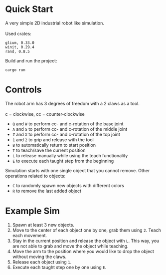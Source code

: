 # Quick Start
A very simple 2D industrial robot like simulation.\
\
Used crates:
```
glium, 0.33.0
winit, 0.29.4
rand, 0.8.5
```

Build and run the project:
```
cargo run
```
# Controls
The robot arm has 3 degrees of freedom with a 2 claws as a tool.\
\
c = clockwise, cc = counter-clockwise
* `Q` and `W` to perform cc- and c-rotation of the base joint
* `A` and `S` to perform cc- and c-rotation of the middle joint
* `Z` and `X` to perform cc- and c-rotation of the top joint
* `1` and `2` to grip and release with the tool
* `B` to automatically return to start position
* `T` to teach/save the current position
* `L` to release manually while using the teach functionality
* `E` to execute each taught step from the beginning



Simulation starts with one single object that you cannot remove. Other operations related to objects:
* `C` to randomly spawn new objects with different colors
* `R` to remove the last added object

# Example Sim
1. Spawn at least 3 new objects.
2. Move to the center of each object one by one, grab them using `2`. Teach each movement.
3. Stay in the current position and release the object with `L`. This way, you are not able to grab and move the object while teaching.
4. Move the arm to the position where you would like to drop the object without moving the claws.
5. Release each object using `1`.
6. Execute each taught step one by one using `E`.


